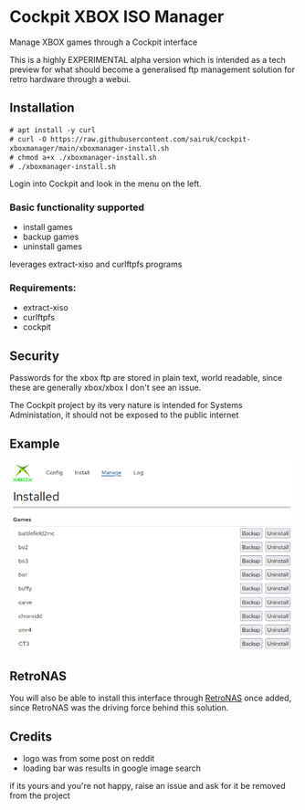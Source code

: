 # Cockpit XBOX ISO Manager
Manage XBOX games through a Cockpit interface

This is a highly EXPERIMENTAL alpha version which is intended as a tech preview for what should become a generalised ftp management solution for retro hardware through a webui.

## Installation

```
# apt install -y curl
# curl -O https://raw.githubusercontent.com/sairuk/cockpit-xboxmanager/main/xboxmanager-install.sh
# chmod a+x ./xboxmanager-install.sh
# ./xboxmanager-install.sh
```

Login into Cockpit and look in the menu on the left.

### Basic functionality supported
- install games
- backup games
- uninstall games

leverages extract-xiso and curlftpfs programs

### Requirements:
- extract-xiso
- curlftpfs
- cockpit

## Security
Passwords for the xbox ftp are stored in plain text, world readable, since these are generally xbox/xbox I don't see an issue.

The Cockpit project by its very nature is intended for Systems Administation, it should not be exposed to the public internet

## Example
[![XBOX Manager - Manage Screen](https://github.com/sairuk/cockpit-xboxmanager/raw/main/assets/xboxmanager-manage.png "XBOX Manager - Manage Screen")](https://github.com/sairuk/cockpit-xboxmanage "XBOX Manager - Manage Screen")

## RetroNAS
You will also be able to install this interface through [RetroNAS](https://github.com/danmons/retronas/ "RetroNAS") once added, since RetroNAS was the driving force behind this solution.


## Credits
- logo was from some post on reddit
- loading bar was results in google image search

if its yours and you're not happy, raise an issue and ask for it be removed from the project
